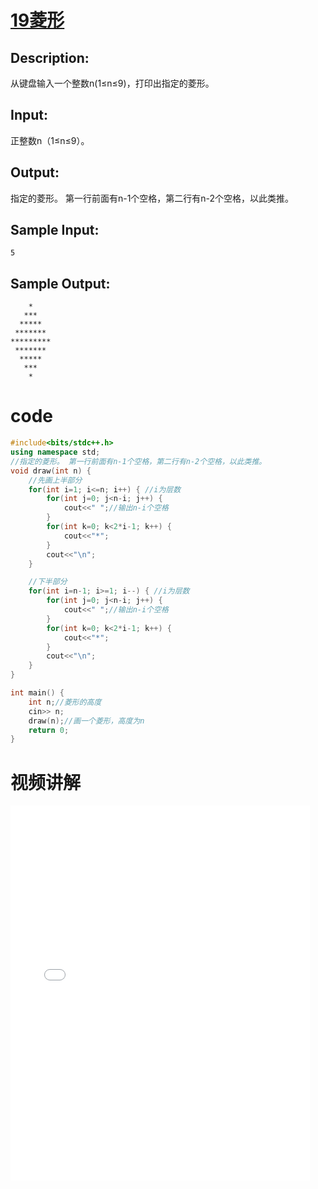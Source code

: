 # [19菱形](http://acm.zjgsu.edu.cn/problems/53)

## Description:

从键盘输入一个整数n(1≤n≤9)，打印出指定的菱形。

## Input:

正整数n（1≤n≤9）。

## Output:

指定的菱形。 第一行前面有n-1个空格，第二行有n-2个空格，以此类推。

## Sample Input:

```
5
```

## Sample Output:

```
    *
   ***
  *****
 *******
*********
 *******
  *****
   ***
    *
```

# code

```cpp
#include<bits/stdc++.h>
using namespace std;
//指定的菱形。 第一行前面有n-1个空格，第二行有n-2个空格，以此类推。
void draw(int n) {
	//先画上半部分
	for(int i=1; i<=n; i++) { //i为层数
		for(int j=0; j<n-i; j++) {
			cout<<" ";//输出n-i个空格
		}
		for(int k=0; k<2*i-1; k++) {
			cout<<"*";
		}
		cout<<"\n";
	}

	//下半部分
	for(int i=n-1; i>=1; i--) { //i为层数
		for(int j=0; j<n-i; j++) {
			cout<<" ";//输出n-i个空格
		}
		for(int k=0; k<2*i-1; k++) {
			cout<<"*";
		}
		cout<<"\n";
	}
}

int main() {
	int n;//菱形的高度
	cin>> n;
	draw(n);//画一个菱形，高度为n
	return 0;
}
```



# 视频讲解

<iframe src="//player.bilibili.com/player.html?aid=581875789&bvid=BV1R64y1w7hd&cid=1422614422&p=1" scrolling="no" border="0" frameborder="no" framespacing="0" allowfullscreen="true" width=95% height="600"> </iframe>
